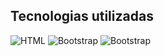 
## Tecnologias utilizadas

![HTML]({https://user-images.githubusercontent.com/25181517/192158954-f88b5814-d510-4564-b285-dff7d6400dad.png})
![Bootstrap]({https://user-images.githubusercontent.com/25181517/183898054-b3d693d4-dafb-4808-a509-bab54cf5de34.png})
![Bootstrap]({https://static-00.iconduck.com/assets.00/jquery-original-wordmark-icon-485x512-7kn0h2yt.png})
